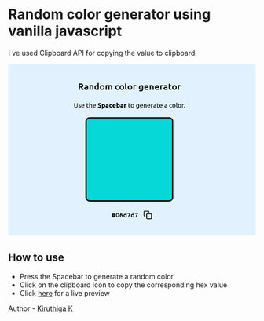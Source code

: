 # Random color generator using vanilla javascript
I ve used Clipboard API for copying the value to clipboard.

![](screenshot.png)

## How to use
- Press the Spacebar to generate a random color
- Click on the clipboard icon to copy the corresponding hex value
- Click [here](https://kiruanime2003.github.io/random-color-generator/) for a live preview

Author - [Kiruthiga K](https://kiruanime2003.gitlab.io/)


